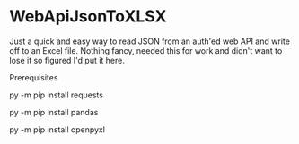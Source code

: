 # WebApiJsonToXLSX

Just a quick and easy way to read JSON from an auth'ed web API and write off to an Excel file. Nothing fancy, needed this for work and didn't want to lose it so figured I'd put it here.

Prerequisites

py -m pip install requests

py -m pip install pandas

py -m pip install openpyxl
